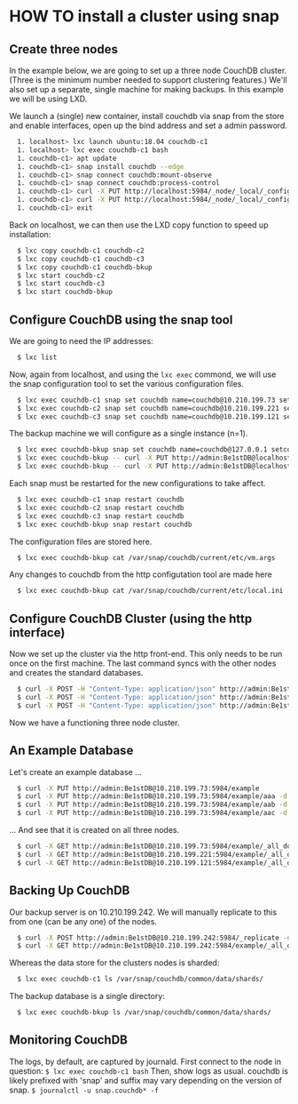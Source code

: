 # HOW TO install a cluster using snap

## Create three nodes

In the example below, we are going to set up a three node CouchDB cluster. (Three is the minimum number needed to support clustering features.) We'll also set up a separate, single machine for making backups. In this example we will be using LXD.

We launch a (single) new container, install couchdb via snap from the store and enable interfaces, open up the bind address and set a admin password.
```bash
  1. localhost> lxc launch ubuntu:18.04 couchdb-c1
  1. localhost> lxc exec couchdb-c1 bash
  1. couchdb-c1> apt update
  1. couchdb-c1> snap install couchdb --edge
  1. couchdb-c1> snap connect couchdb:mount-observe
  1. couchdb-c1> snap connect couchdb:process-control
  1. couchdb-c1> curl -X PUT http://localhost:5984/_node/_local/_config/httpd/bind_address -d '"0.0.0.0"'
  1. couchdb-c1> curl -X PUT http://localhost:5984/_node/_local/_config/admins/admin -d '"Be1stDB"'
  1. couchdb-c1> exit
```
Back on localhost, we can then use the LXD copy function to speed up installation:
```bash
  $ lxc copy couchdb-c1 couchdb-c2
  $ lxc copy couchdb-c1 couchdb-c3
  $ lxc copy couchdb-c1 couchdb-bkup
  $ lxc start couchdb-c2
  $ lxc start couchdb-c3
  $ lxc start couchdb-bkup
```

## Configure CouchDB using the snap tool

We are going to need the IP addresses:
```bash
  $ lxc list
```
Now, again from localhost, and using the `lxc exec` commond, we will use the snap configuration tool to set the 
various configuration files.
```bash
  $ lxc exec couchdb-c1 snap set couchdb name=couchdb@10.210.199.73 setcookie=monster
  $ lxc exec couchdb-c2 snap set couchdb name=couchdb@10.210.199.221 setcookie=monster
  $ lxc exec couchdb-c3 snap set couchdb name=couchdb@10.210.199.121 setcookie=monster
```
The backup machine we will configure as a single instance (n=1). 
```bash
  $ lxc exec couchdb-bkup snap set couchdb name=couchdb@127.0.0.1 setcookie=monster
  $ lxc exec couchdb-bkup -- curl -X PUT http://admin:Be1stDB@localhost:5984/_node/_local/_config/cluster/n -d '"1"'
  $ lxc exec couchdb-bkup -- curl -X PUT http://admin:Be1stDB@localhost:5984/_node/_local/_config/cluster/q -d '"1"'

```
Each snap must be restarted for the new configurations to take affect. 
```bash
  $ lxc exec couchdb-c1 snap restart couchdb
  $ lxc exec couchdb-c2 snap restart couchdb
  $ lxc exec couchdb-c3 snap restart couchdb
  $ lxc exec couchdb-bkup snap restart couchdb
```
The configuration files are stored here.
```bash
  $ lxc exec couchdb-bkup cat /var/snap/couchdb/current/etc/vm.args
```
Any changes to couchdb from the http configutation tool are made here
```bash
  $ lxc exec couchdb-bkup cat /var/snap/couchdb/current/etc/local.ini
```

## Configure CouchDB Cluster (using the http interface)

Now we set up the cluster via the http front-end. This only needs to be run once on the first machine. The last command 
syncs with the other nodes and creates the standard databases.
```bash
  $ curl -X POST -H "Content-Type: application/json" http://admin:Be1stDB@10.210.199.73:5984/_cluster_setup -d '{"action": "add_node", "host":"10.210.199.221", "port": "5984", "username": "admin", "password":"Be1stDB"}'
  $ curl -X POST -H "Content-Type: application/json" http://admin:Be1stDB@10.210.199.73:5984/_cluster_setup -d '{"action": "add_node", "host":"10.210.199.121", "port": "5984", "username": "admin", "password":"Be1stDB"}'
  $ curl -X POST -H "Content-Type: application/json" http://admin:Be1stDB@10.210.199.73:5984/_cluster_setup -d '{"action": "finish_cluster"}'
```
Now we have a functioning three node cluster. 

## An Example Database

Let's create an example database ...
```bash
  $ curl -X PUT http://admin:Be1stDB@10.210.199.73:5984/example
  $ curl -X PUT http://admin:Be1stDB@10.210.199.73:5984/example/aaa -d '{"test":1}' -H "Content-Type: application/json"
  $ curl -X PUT http://admin:Be1stDB@10.210.199.73:5984/example/aab -d '{"test":2}' -H "Content-Type: application/json"
  $ curl -X PUT http://admin:Be1stDB@10.210.199.73:5984/example/aac -d '{"test":3}' -H "Content-Type: application/json"
```
... And see that it is created on all three nodes.
```bash
  $ curl -X GET http://admin:Be1stDB@10.210.199.73:5984/example/_all_docs
  $ curl -X GET http://admin:Be1stDB@10.210.199.221:5984/example/_all_docs
  $ curl -X GET http://admin:Be1stDB@10.210.199.121:5984/example/_all_docs
```
## Backing Up CouchDB

Our backup server is on 10.210.199.242. We will manually replicate to this from one (can be any one) of the nodes.
```bash
  $ curl -X POST http://admin:Be1stDB@10.210.199.242:5984/_replicate -d '{"source":"http://10.210.199.73:5984/example", "target":"example", "continuous":false,"create_target":true}' -H "Content-Type: application/json"
  $ curl -X GET http://admin:Be1stDB@10.210.199.242:5984/example/_all_docs
```
Whereas the data store for the clusters nodes is sharded:
```bash
  $ lxc exec couchdb-c1 ls /var/snap/couchdb/common/data/shards/
```
The backup database is a single directory:
```bash
  $ lxc exec couchdb-bkup ls /var/snap/couchdb/common/data/shards/
```

## Monitoring CouchDB 

The logs, by default, are captured by journald. First connect to the node in question:
  `$ lxc exec couchdb-c1 bash`
Then, show logs as usual. couchdb is likely prefixed with 'snap' and suffix may vary depending on the version of snap.
  `$ journalctl -u snap.couchdb* -f`
